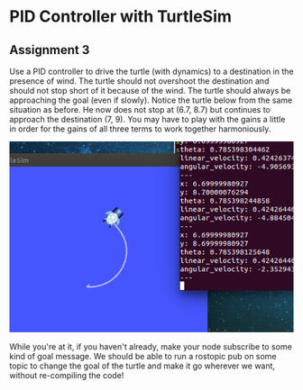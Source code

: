 # PID Controller with TurtleSim

## Assignment 3
Use a PID controller to drive the turtle (with dynamics) to a destination in the presence of wind. The turtle should not overshoot the destination and should not stop short of it because of the wind. The turtle should always be approaching the goal (even if slowly). Notice the turtle below from the same situation as before. He now does not stop at (6.7, 8.7) but continues to approach the destination (7, 9). You may have to play with the gains a little in order for the gains of all three terms to work together harmoniously.

![pid_turtle.png](../figures/p_turtle_2.png)

While you're at it, if you haven't already, make your node subscribe to some kind of goal message. We should be able to run a rostopic pub on some topic to change the goal of the turtle and make it go wherever we want, without re-compiling the code!
